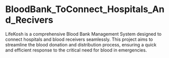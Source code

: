 # BloodBank_ToConnect_Hospitals_And_Recivers
LifeKosh is a comprehensive Blood Bank Management System designed to connect hospitals and blood receivers seamlessly. This project aims to streamline the blood donation and distribution process, ensuring a quick and efficient response to the critical need for blood in emergencies.
